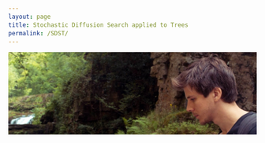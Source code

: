```yaml
---
layout: page
title: Stochastic Diffusion Search applied to Trees
permalink: /SDST/
---
```


<img width="700" src="/img/profile1.jpg">

<br/>